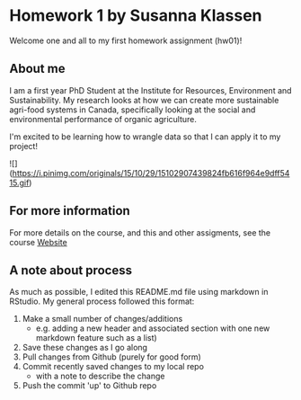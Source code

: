# Homework 1 by Susanna Klassen

Welcome one and all to my first homework assignment (hw01)!

## About me

I am a first year PhD Student at the Institute for Resources, Environment and Sustainability. My research looks at how we can create more sustainable agri-food systems in Canada, specifically looking at the social and environmental performance of organic agriculture. 

I'm excited to be learning how to wrangle data so that I can apply it to my project!

![] (https://i.pinimg.com/originals/15/10/29/15102907439824fb616f964e9dff5415.gif)



## For more information 

For more details on the course, and this and other assigments, see the course <a href=http://stat545.com>Website</a>

## A note about process

As much as possible, I edited this README.md file using markdown in RStudio. My general process followed this format:
1. Make a small number of changes/additions 
    - e.g. adding a new header and associated section with one new markdown feature such as a list)
2. Save these changes as I go along
3. Pull changes from Github (purely for good form)
4. Commit recently saved changes to my local repo
    - with a note to describe the change
5. Push the commit 'up' to Github repo
